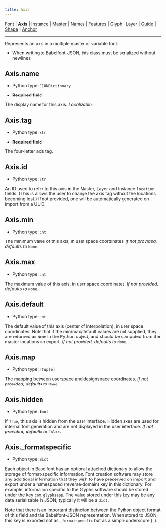 ```yaml
---
title: Axis
---
```


[Font](Font.md) | **Axis** | [Instance](Instance.md) | [Master](Master.md) | [Names](Names.md) | [Features](Features.md) | [Glyph](Glyph.md) | [Layer](Layer.md) | [Guide](Guide.md) | [Shape](Shape.md) | [Anchor](Anchor.md)

---

Represents an axis in a multiple master or variable font.
* When writing to Babelfont-JSON, this class must be serialized without newlines
## Axis.name

* Python type: `I18NDictionary`

* **Required field**

The display name for this axis. *Localizable.*


## Axis.tag

* Python type: `str`

* **Required field**

The four-letter axis tag.


## Axis.id

* Python type: `str`

An ID used to refer to this axis in the Master,
Layer and Instance `location` fields. (This is allows the user to change the
axis tag without the locations becoming lost.) If not provided, one will be
automatically generated on import from a UUID.


## Axis.min

* Python type: `int`

The minimum value of this axis, in user space coordinates.
*If not provided, defaults to* `None`.


## Axis.max

* Python type: `int`

The maximum value of this axis, in user space coordinates.
*If not provided, defaults to* `None`.


## Axis.default

* Python type: `int`

The default value of this axis (center of interpolation),
in user space coordinates. Note that if the min/max/default values are not supplied,
they are returned as `None` in the Python object, and should be computed from the
master locations on export.
*If not provided, defaults to* `None`.


## Axis.map

* Python type: `[Tuple]`

The mapping between userspace and designspace coordinates.
*If not provided, defaults to* `None`.


## Axis.hidden

* Python type: `bool`

If `True`, this axis is hidden from the user interface.
            Hidden axes are used for internal font generation and are not displayed in the
            user interface.
*If not provided, defaults to* `False`.


## Axis._formatspecific

* Python type: `dict`


Each object in Babelfont has an optional attached dictionary to allow the storage
of format-specific information. Font creation software may store any additional
information that they wish to have preserved on import and export under a
namespaced (reverse-domain) key in this dictionary. For example, information
specific to the Glyphs software should be stored under the key `com.glyphsapp`.
The value stored under this key may be any data serializable in JSON; typically
it will be a `dict`.

Note that there is an important distinction between the Python object format
of this field and the Babelfont-JSON representation. When stored to JSON, this key
is exported not as `_formatspecific` but as a simple underscore (`_`).



